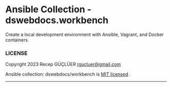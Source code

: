 # Ansible Collection - dswebdocs.workbench

Create a local development environment with Ansible, Vagrant, and Docker containers.

### LICENSE

Copyright 2023 Recep GÜÇLÜER rgucluer@gmail.com

Ansible collection: dswebdocs/workbench is [MIT licensed](LICENSE) .

-----
